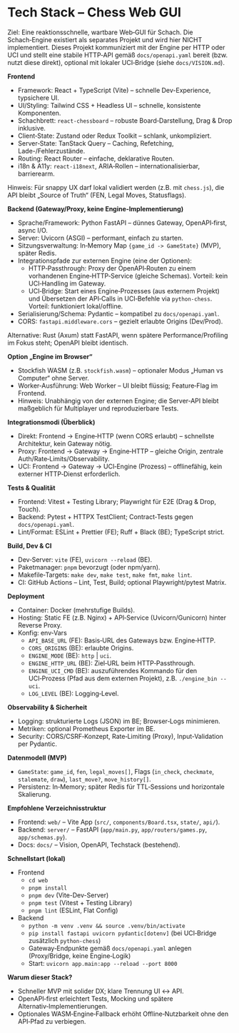 # Tech Stack – Chess Web GUI

Ziel: Eine reaktionsschnelle, wartbare Web‑GUI für Schach. Die Schach‑Engine existiert als separates Projekt und wird hier NICHT implementiert. Dieses Projekt kommuniziert mit der Engine per HTTP oder UCI und stellt eine stabile HTTP‑API gemäß `docs/openapi.yaml` bereit (bzw. nutzt diese direkt), optional mit lokaler UCI‑Bridge (siehe `docs/VISION.md`).

**Frontend**
- Framework: React + TypeScript (Vite) – schnelle Dev-Experience, typsichere UI.
- UI/Styling: Tailwind CSS + Headless UI – schnelle, konsistente Komponenten.
- Schachbrett: `react-chessboard` – robuste Board‑Darstellung, Drag & Drop inklusive.
- Client‑State: Zustand oder Redux Toolkit – schlank, unkompliziert.
- Server‑State: TanStack Query – Caching, Refetching, Lade-/Fehlerzustände.
- Routing: React Router – einfache, deklarative Routen.
- i18n & A11y: `react-i18next`, ARIA‑Rollen – internationalisierbar, barrierearm.

Hinweis: Für snappy UX darf lokal validiert werden (z.B. mit `chess.js`), die API bleibt „Source of Truth“ (FEN, Legal Moves, Statusflags).

**Backend (Gateway/Proxy, keine Engine‑Implementierung)**
- Sprache/Framework: Python FastAPI – dünnes Gateway, OpenAPI‑first, async I/O.
- Server: Uvicorn (ASGI) – performant, einfach zu starten.
- Sitzungsverwaltung: In‑Memory Map `{game_id -> GameState}` (MVP), später Redis.
- Integrationspfade zur externen Engine (eine der Optionen):
  - HTTP‑Passthrough: Proxy der OpenAPI‑Routen zu einem vorhandenen Engine‑HTTP‑Service (gleiche Schemas). Vorteil: kein UCI‑Handling im Gateway.
  - UCI‑Bridge: Start eines Engine‑Prozesses (aus externem Projekt) und Übersetzen der API‑Calls in UCI‑Befehle via `python-chess`. Vorteil: funktioniert lokal/offline.
- Serialisierung/Schema: Pydantic – kompatibel zu `docs/openapi.yaml`.
- CORS: `fastapi.middleware.cors` – gezielt erlaubte Origins (Dev/Prod).

Alternative: Rust (Axum) statt FastAPI, wenn spätere Performance/Profiling im Fokus steht; OpenAPI bleibt identisch.

**Option „Engine im Browser“**
- Stockfish WASM (z.B. `stockfish.wasm`) – optionaler Modus „Human vs Computer“ ohne Server.
- Worker‑Ausführung: Web Worker – UI bleibt flüssig; Feature‑Flag im Frontend.
- Hinweis: Unabhängig von der externen Engine; die Server‑API bleibt maßgeblich für Multiplayer und reproduzierbare Tests.

**Integrationsmodi (Überblick)**
- Direkt: Frontend → Engine‑HTTP (wenn CORS erlaubt) – schnellste Architektur, kein Gateway nötig.
- Proxy: Frontend → Gateway → Engine‑HTTP – gleiche Origin, zentrale Auth/Rate‑Limits/Observability.
- UCI: Frontend → Gateway → UCI‑Engine (Prozess) – offlinefähig, kein externer HTTP‑Dienst erforderlich.

**Tests & Qualität**
- Frontend: Vitest + Testing Library; Playwright für E2E (Drag & Drop, Touch).
- Backend: Pytest + HTTPX TestClient; Contract‑Tests gegen `docs/openapi.yaml`.
- Lint/Format: ESLint + Prettier (FE); Ruff + Black (BE); TypeScript strict.

**Build, Dev & CI**
- Dev‑Server: `vite` (FE), `uvicorn --reload` (BE).
- Paketmanager: `pnpm` bevorzugt (oder npm/yarn).
- Makefile‑Targets: `make dev`, `make test`, `make fmt`, `make lint`.
- CI: GitHub Actions – Lint, Test, Build; optional Playwright/pytest Matrix.

**Deployment**
- Container: Docker (mehrstufige Builds).
- Hosting: Static FE (z.B. Nginx) + API‑Service (Uvicorn/Gunicorn) hinter Reverse Proxy.
- Konfig: env‑Vars
  - `API_BASE_URL` (FE): Basis‑URL des Gateways bzw. Engine‑HTTP.
  - `CORS_ORIGINS` (BE): erlaubte Origins.
  - `ENGINE_MODE` (BE): `http` | `uci`.
  - `ENGINE_HTTP_URL` (BE): Ziel‑URL beim HTTP‑Passthrough.
  - `ENGINE_UCI_CMD` (BE): auszuführendes Kommando für den UCI‑Prozess (Pfad aus dem externen Projekt), z.B. `./engine_bin --uci`.
  - `LOG_LEVEL` (BE): Logging‑Level.

**Observability & Sicherheit**
- Logging: strukturierte Logs (JSON) im BE; Browser‑Logs minimieren.
- Metriken: optional Prometheus Exporter im BE.
- Security: CORS/CSRF‑Konzept, Rate‑Limiting (Proxy), Input‑Validation per Pydantic.

**Datenmodell (MVP)**
- `GameState`: `game_id`, `fen`, `legal_moves[]`, Flags (`in_check`, `checkmate`, `stalemate`, `draw`), `last_move?`, `move_history[]`.
- Persistenz: In‑Memory; später Redis für TTL‑Sessions und horizontale Skalierung.

**Empfohlene Verzeichnisstruktur**
- Frontend: `web/` – Vite App (`src/`, `components/Board.tsx`, `state/`, `api/`).
- Backend: `server/` – FastAPI (`app/main.py`, `app/routers/games.py`, `app/schemas.py`).
- Docs: `docs/` – Vision, OpenAPI, Techstack (bestehend).

**Schnellstart (lokal)**
- Frontend
  - `cd web`
  - `pnpm install`
  - `pnpm dev` (Vite-Dev-Server)
  - `pnpm test` (Vitest + Testing Library)
  - `pnpm lint` (ESLint, Flat Config)
- Backend
  - `python -m venv .venv && source .venv/bin/activate`
  - `pip install fastapi uvicorn pydantic[dotenv]` (bei UCI‑Bridge zusätzlich `python-chess`)
  - Gateway‑Endpunkte gemäß `docs/openapi.yaml` anlegen (Proxy/Bridge, keine Engine‑Logik)
  - Start: `uvicorn app.main:app --reload --port 8000`

**Warum dieser Stack?**
- Schneller MVP mit solider DX; klare Trennung UI ↔ API.
- OpenAPI‑first erleichtert Tests, Mocking und spätere Alternativ‑Implementierungen.
- Optionales WASM‑Engine‑Fallback erhöht Offline‑Nutzbarkeit ohne den API‑Pfad zu verbiegen.
